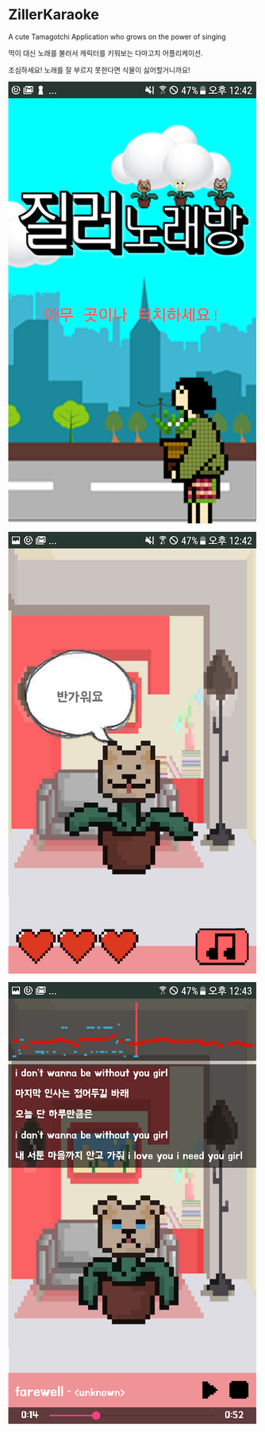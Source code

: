 # ZillerKaraoke

A cute Tamagotchi Application who grows on the power of singing

먹이 대신 노래를 불러서 캐릭터를 키워보는 다마고치 어플리케이션.

조심하세요! 노래를 잘 부르지 못한다면 식물이 싫어할거니까요!

![title](./sample_img/title.png)

![main1](./sample_img/main1.png)

![main3](./sample_img/main3.png)
